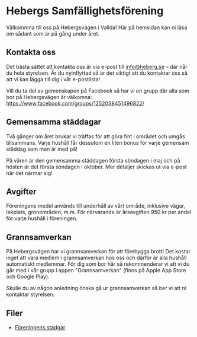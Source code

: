 # Hebergs Samfällighetsförening

Välkommna till oss på Hebergsvägen i Vallda!
Här på hemsidan kan ni läsa om sådant som är på gång under året.

## Kontakta oss

Det bästa sättet att kontakta oss är via e-post till <a href="mailto:info@heberg.se">info@heberg.se</a> – där når du hela styrelsen.
Är du nyinflyttad så är det viktigt att du kontaktar oss så att vi kan lägga till dig i vår e-postlista!

Vill du ta del av gemenskapen på Facebook så har vi en grupp där alla som bor på Hebergsvägen är välkomna: <https://www.facebook.com/groups/1252038451496822/>

## Gemensamma städdagar

Två gånger om året brukar vi träffas för att göra fint i området och umgås tillsammans.
Varje hushåll får dessutom en liten bonus för varje gemensam städdag som man är med på!

På våren är den gemensamma städdagen första söndagen i maj och på hösten är det första söndagen i oktober.
Mer detaljer skickas ut via e-post när det närmar sig!

## Avgifter

Föreningens medel används till underhåll av vårt område, inklusive vägar, lekplats, grönområden, m.m.
För närvarande är årsavgiften 950 kr per andel för varje hushåll i föreningen.

## Grannsamverkan

På Hebergsvägen har vi grannsamverkan för att förebygga brott!
Det kostar inget att vara medlem i grannsamverkan hos oss och därför är alla hushåll automatiskt medlemmar.
För dig som bor här så rekommenderar vi att vi du går med i vår grupp i appen "Grannsamverkan" (finns på Apple App Store och Google Play).

Skulle du av någon anledning önska gå ur grannsamverkan så ber vi att ni kontaktar styrelsen.

## Filer

- [Föreningens stadgar](filer/stadgar-2012-03-26.pdf)

<!--
## Årsmöte 2025-03-20

**Kallelse till årsmöte i Hebergs Samfällighetsförening!**

Alla medlemmar hälsas välkomna till årsmötet.

Datum: 20 mars 2025<br>
Var: Bygdegården<br>
Tid:  19:00<br>

### Handlingar

- [Kallelse till årsmötet](filer/kallelse-årsmöte-2025-03-20.pdf)
- [Blankett för fullmakt](filer/fullmakt.pdf)
- [Blankett för motioner](filer/motionsblankett.docx)

-->
